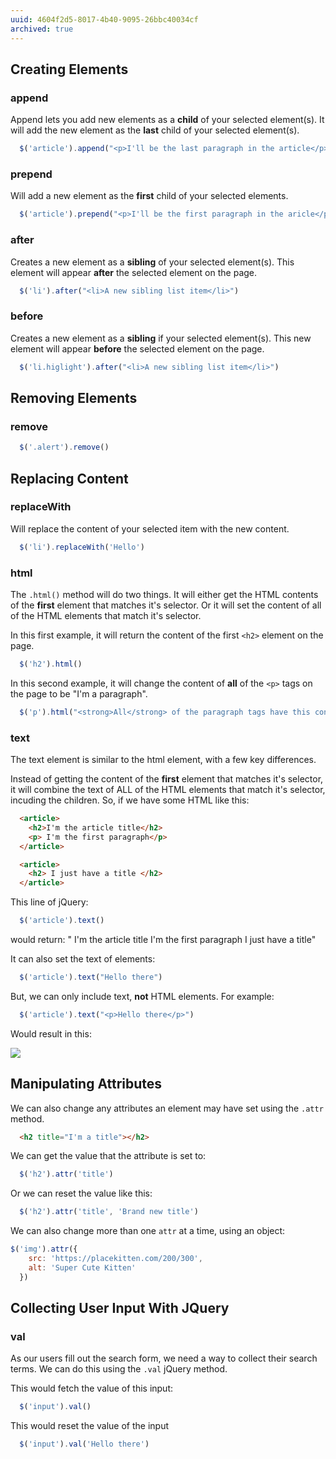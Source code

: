 ```yaml
---
uuid: 4604f2d5-8017-4b40-9095-26bbc40034cf
archived: true
---
```


## Creating Elements

### append

Append lets you add new elements as a **child** of your selected element(s). It will
add the new element as the **last** child of your selected element(s).

```javascript
  $('article').append("<p>I'll be the last paragraph in the article</p>")
```

### prepend
Will add a new element as the **first** child of your selected elements.

```javascript
  $('article').prepend("<p>I'll be the first paragraph in the aricle</p>")
```

### after
Creates a new element as a **sibling** of your selected element(s). This element will
appear **after** the selected element on the page.

```javascript
  $('li').after("<li>A new sibling list item</li>")
```

### before

Creates a new element as a **sibling** if your selected element(s). This new element will appear
**before** the selected element on the page.

```javascript
  $('li.higlight').after("<li>A new sibling list item</li>")
```

## Removing Elements

### remove

```javascript
  $('.alert').remove()
```

## Replacing Content


### replaceWith
Will replace the content of your selected item with the new content.

```javascript
  $('li').replaceWith('Hello')
```

### html

The `.html()` method will do two things. It will either get the HTML contents of the **first** element that matches it's selector. Or it will set the content of all of the HTML elements that match it's selector.

In this first example, it will return the content of the first `<h2>` element on the page.
```javascript
  $('h2').html()
```

In this second example, it will change the content of **all** of the `<p>` tags on the page to be "I'm a paragraph".

```javascript
  $('p').html("<strong>All</strong> of the paragraph tags have this content")
```

### text

The text element is similar to the html element, with a few key differences.

Instead of getting the content of the **first** element that matches it's selector, it will combine the text of ALL of the HTML elements that match it's selector, incuding the children. So, if we have some HTML like this:

```html
  <article>
    <h2>I'm the article title</h2>
    <p> I'm the first paragraph</p>
  </article>

  <article>
    <h2> I just have a title </h2>
  </article>
```
This line of jQuery:

```javascript
  $('article').text()
```

would return:
" I'm the article title
  I'm the first paragraph
  I just have a title"

It can also set the text of elements:

```javascript
  $('article').text("Hello there")
```

But, we can only include text, **not** HTML elements. For example:

```javascript
  $('article').text("<p>Hello there</p>")
```

Would result in this:

![](https://cl.ly/061Q0a0u2q28/Image%202017-10-04%20at%206.49.49%20PM.png)

## Manipulating Attributes

We can also change any attributes an element may have set using the `.attr` method.

```html
  <h2 title="I'm a title"></h2>
```

We can get the value that the attribute is set to:
```javascript
  $('h2').attr('title')
```

Or we can reset the value like this:

```javascript
  $('h2').attr('title', 'Brand new title')
```

We can also change more than one `attr` at a time, using an object:

```javascript
$('img').attr({
    src: 'https://placekitten.com/200/300',
    alt: 'Super Cute Kitten'
  })
```

## Collecting User Input With JQuery

### val

As our users fill out the search form, we need a way to collect their search terms. We can do this using the `.val` jQuery method.

This would fetch the value of this input:
```javascript
  $('input').val()
```

This would reset the value of the input
```javascript
  $('input').val('Hello there')
```
